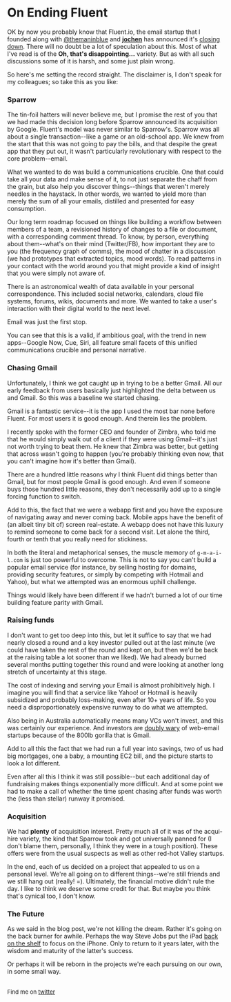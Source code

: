 <meta nopublish/>
<meta published="08 Aug 2012"/>

# On Ending Fluent

OK by now you probably know that Fluent.io, the email startup that I founded along with [@themaninblue](http://twitter.com/themaninblue) and [__jochen__](http://www.linkedin.com/in/jochenbekmann)
has announced it's [closing down](http://fluentmail.tumblr.com/post/28767857337/fluent-is-closing). There will no 
doubt be a lot of speculation about this. Most of what I've read is of the **Oh, that's
disappointing...** variety. But as with all such discussions some of it is harsh, and some just plain wrong.

So here's me setting the record straight. The disclaimer is, I don't speak for my colleagues; so take this as you like:

### Sparrow

The tin-foil hatters will never believe me, but I promise the rest of you that we had made this decision long before
Sparrow announced its acquisition by Google. Fluent's model was never similar to Sparrow's. Sparrow was all about a
single transaction--like a game or an old-school app. We knew from the start that this was not going to pay the bills,
and that despite the great app that they put out, it wasn't particularly revolutionary with respect to the core problem--email.

What we wanted to do was build a communications crucible. One that could take all your data and make sense of it,
to not just separate the chaff from the grain, but also help you discover things--things that weren't merely needles in the haystack. In other words, we wanted to yield more than merely the sum of all your emails, distilled and presented for
easy consumption.

Our long term roadmap focused on things like building a workflow between members of a team, a revisioned history of changes
to a file or document, with a corresponding comment thread. To know, by person, everything about them--what's on their mind
 (Twitter/FB), how important they are to you (the frequency graph of comms), the mood of chatter in a discussion (we had prototypes that extracted topics, mood words). To read patterns in your contact with the world around you that might
provide a kind of insight that you were simply not aware of.

There is an astronomical wealth of data available in your personal
correspondence.  This included social networks,
calendars, cloud file systems, forums, wikis, documents and more. We wanted to take a user's interaction with their digital world to the next level. 

Email was just the first stop.

You can see that this is a valid, if ambitious goal, with the trend in new apps--Google Now, Cue, Siri, all feature small facets
of this unified communications crucible and personal narrative.

### Chasing Gmail

Unfortunately, I think we got caught up in trying to be a better Gmail. All our early feedback from users basically
just highlighted the delta between us and Gmail. So this was a baseline we started chasing.

Gmail is a fantastic service--it is the app I used the most bar none before Fluent. For most users it is good enough.
And therein lies the problem.

I recently spoke with the former
CEO and founder of Zimbra, who told me that he would simply walk out of a client if they were using Gmail--it's just not
worth trying to beat them. He knew that Zimbra was better, but getting that across wasn't going to happen (you're probably
thinking even now, that you can't imagine how it's better than Gmail).

There are a hundred little reasons why I think Fluent did things better than Gmail, but for
most people Gmail is good enough. And even if someone buys those hundred little reasons, they don't necessarily add up to
a single forcing function to switch.

Add to this, the fact that we were a webapp first and you have the exposure of navigating away and never coming back.
Mobile apps have the benefit of (an albeit tiny bit of) screen real-estate. A webapp does not have this luxury to remind
someone to come back for a second visit. Let alone the third, fourth or tenth that you really need for stickiness.

In both the literal and metaphorical senses, the muscle memory of `g-m-a-i-l.com` is just too powerful to overcome. This is not
to say you can't build a popular email service (for instance, by selling hosting for domains, providing security features, or
simply by competing with Hotmail and Yahoo), but what we attempted was an enormous uphill challenge.

Things would likely have been different if we hadn't burned a lot of our time building feature parity with Gmail.

### Raising funds

I don't want to get too deep into this, but let it suffice to say that we had nearly closed a round and a key investor
pulled out at the last minute (we could have taken the rest of the round and kept on, but then we'd be back at the raising table a lot sooner than we liked). We had already burned several months putting together this round and were looking at another
long stretch of uncertainty at this stage.

The cost of indexing and serving your Email is almost prohibitively high. I imagine you will find that a
service like Yahoo! or Hotmail is heavily subsidized and probably loss-making, even after 10+ years of life. So you need
a disproportionately expensive runway to do what we attempted.

Also being in Australia automatically means many VCs won't invest, and this was certainly our experience. And investors are [doubly wary](http://paulgraham.com/ambitious.html) of web-email startups because of the 800lb gorilla that is Gmail.

Add to all this the fact that we had run a full year into savings, two of us had big mortgages, one a baby, a mounting EC2 bill, and the picture starts to look a lot different.

Even after all this I think it was still possible--but each additional day of fundraising makes things exponentially more difficult.
And at some point we had to make a call of whether the time spent chasing after funds was worth the (less than stellar) runway it promised.

### Acquisition

We had **plenty** of acquisition interest. Pretty much all of it was of the acqui-hire variety, the kind that Sparrow took
and got universally panned for (I don't blame them, personally, I think they were in a tough position). These offers were from the usual suspects as well as other red-hot Valley startups. 

In the end, each of us decided on a project that appealed to us on a personal level. We're all going on to different things--we're still friends and we still hang out (really! =). Ultimately, the financial motive didn't rule the day. I like to think we deserve some credit for that. But maybe you think that's cynical too, I don't know.

### The Future

As we said in the blog post, we're not killing the dream. Rather it's going on the back burner for awhile. Perhaps the way Steve Jobs put the iPad [back on the shelf](http://thenextweb.com/apple/2010/06/02/steve-jobs-the-ipad-concept-came-before-the-iphone/) to focus on the iPhone. Only to return to it years later, with the wisdom and maturity of the latter's success. 

Or perhaps it will be reborn in the projects we're each pursuing on our own, in some small way.

<br>

<div style="font-size: small;">Find me on <a href="http://twitter.com/dhanji">twitter</a></div>
